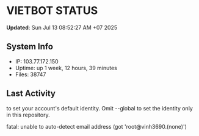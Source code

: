# VIETBOT STATUS
**Updated**: Sun Jul 13 08:52:27 AM +07 2025

## System Info
- IP: 103.77.172.150
- Uptime: up 1 week, 12 hours, 39 minutes
- Files: 38747

## Last Activity

to set your account's default identity.
Omit --global to set the identity only in this repository.

fatal: unable to auto-detect email address (got 'root@vinh3690.(none)')
